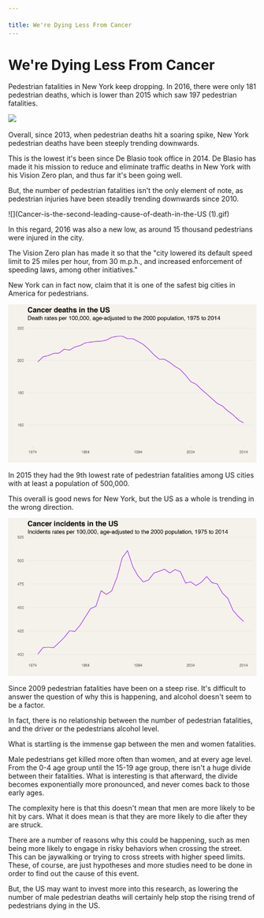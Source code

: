 ```yaml
---

title: We're Dying Less From Cancer
---
```


# We're Dying Less From Cancer


Pedestrian fatalities in New York keep dropping. In 2016, there were only 181 pedestrian deaths, which is lower than 2015 which saw 197 pedestrian fatalities.

![](We%2527re-surviving-more-from-every-type-of-cancer.gif)

Overall, since 2013, when pedestrian deaths hit a soaring spike, New York pedestrian deaths have been steeply trending downwards.

This is the lowest it's been since De Blasio took office in 2014. De Blasio has made it his mission to reduce and eliminate traffic deaths in New York with his Vision Zero plan, and thus far it's been going well.

But, the number of pedestrian fatalities isn't the only element of note, as pedestrian injuries have been steadily trending downwards since 2010.

![](Cancer-is-the-second-leading-cause-of-death-in-the-US (1).gif)

In this regard, 2016 was also a new low, as around 15 thousand pedestrians were injured in the city.

The Vision Zero plan has made it so that the "city lowered its default speed limit to 25 miles per hour, from 30 m.p.h., and increased enforcement of speeding laws, among other initiatives."

New York can in fact now, claim that it is one of the safest big cities in America for pedestrians.

![](Cancer-deaths-in-the-US.gif)

In 2015 they had the 9th lowest rate of pedestrian fatalities among US cities with at least a population of 500,000.

This overall is good news for New York, but the US as a whole is trending in the wrong direction.

![](Cancer-incidents-in-the-US.gif)

Since 2009 pedestrian fatalities have been on a steep rise. It's difficult to answer the question of why this is happening, and alcohol doesn't seem to be a factor.

In fact, there is no relationship between the number of pedestrian fatalities, and the driver or the pedestrians alcohol level.

What is startling is the immense gap between the men and women fatalities.
 
Male pedestrians get killed more often than women, and at every age level. From the 0-4 age group until the 15-19 age group, there isn't a huge divide between their fatalities. What is interesting is that afterward, the divide becomes exponentially more pronounced, and never comes back to those early ages.

The complexity here is that this doesn't mean that men are more likely to be hit by cars. What it does mean is that they are more likely to die after they are struck.

There are a number of reasons why this could be happening, such as men being more likely to engage in risky behaviors when crossing the street. This can be jaywalking or trying to cross streets with higher speed limits. These, of course, are just hypotheses and more studies need to be done in order to find out the cause of this event.

But, the US may want to invest more into this research, as lowering the number of male pedestrian deaths will certainly help stop the rising trend of pedestrians dying in the US.